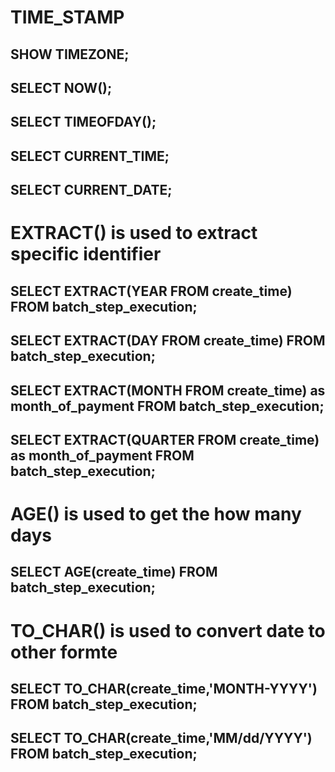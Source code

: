 # TIME_STAMP

## SHOW TIMEZONE;

## SELECT NOW();

## SELECT TIMEOFDAY();

## SELECT CURRENT_TIME;

## SELECT CURRENT_DATE;

# EXTRACT() is used to extract specific identifier

## SELECT EXTRACT(YEAR FROM create_time) FROM batch_step_execution;

## SELECT EXTRACT(DAY FROM create_time) FROM batch_step_execution;

## SELECT EXTRACT(MONTH FROM create_time) as month_of_payment FROM batch_step_execution;

## SELECT EXTRACT(QUARTER FROM create_time) as month_of_payment FROM batch_step_execution;

# AGE() is used to get the how many days

## SELECT AGE(create_time) FROM batch_step_execution;

# TO_CHAR() is used to convert date to other formte

## SELECT TO_CHAR(create_time,'MONTH-YYYY') FROM batch_step_execution;

## SELECT TO_CHAR(create_time,'MM/dd/YYYY') FROM batch_step_execution;
